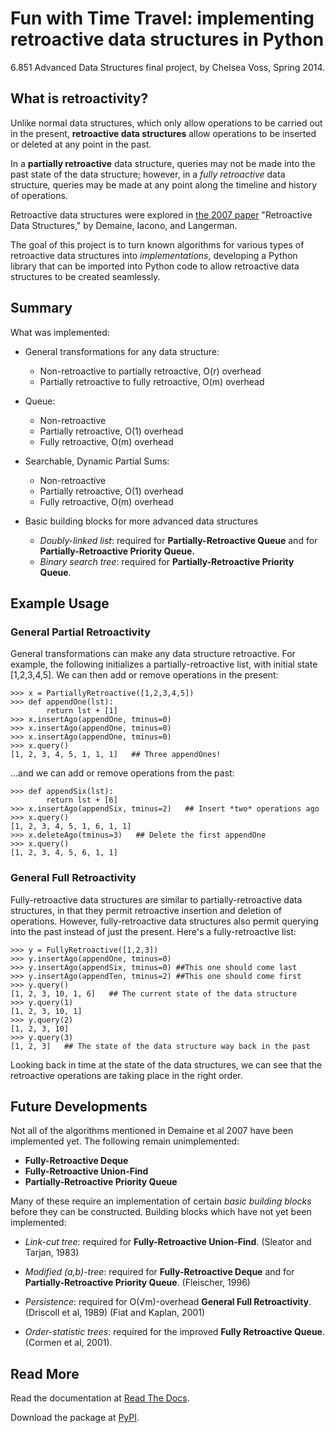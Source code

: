 Fun with Time Travel: implementing retroactive data structures in Python
========================================================================

6.851 Advanced Data Structures final project, by Chelsea Voss, Spring 2014.


What is retroactivity?
----------------------

Unlike normal data structures, which only allow operations to be carried out in the present, **retroactive data structures** allow operations to be inserted or deleted at any point in the past.

In a **partially retroactive** data structure, queries may not be made into the past state of the data structure; however, in a *fully retroactive* data structure, queries may be made at any point along the timeline and history of operations.

Retroactive data structures were explored in [the 2007 paper](http://erikdemaine.org/papers/Retroactive_TALG/paper.pdf) "Retroactive Data Structures," by Demaine, Iacono, and Langerman.

The goal of this project is to turn known algorithms for various types of retroactive data structures into *implementations*, developing a Python library that can be imported into Python code to allow retroactive data structures to be created seamlessly.

Summary
-------
What was implemented:

* General transformations for any data structure:
    * Non-retroactive to partially retroactive, O(r) overhead
	* Partially retroactive to fully retroactive, O(m) overhead

* Queue:
    * Non-retroactive
    * Partially retroactive, O(1) overhead
	* Fully retroactive, O(m) overhead

* Searchable, Dynamic Partial Sums:
    * Non-retroactive
	* Partially retroactive, O(1) overhead
	* Fully retroactive, O(m) overhead

* Basic building blocks for more advanced data structures
    * *Doubly-linked list*: required for **Partially-Retroactive Queue** and for **Partially-Retroactive Priority Queue.**
    * *Binary search tree*: required for **Partially-Retroactive Priority Queue**.

Example Usage
-------------
### General Partial Retroactivity

General transformations can make any data structure retroactive. For example, the following initializes a partially-retroactive list, with initial state [1,2,3,4,5]. We can then add or remove operations in the present:

    >>> x = PartiallyRetroactive([1,2,3,4,5])
    >>> def appendOne(lst):
            return lst + [1]
    >>> x.insertAgo(appendOne, tminus=0)
    >>> x.insertAgo(appendOne, tminus=0)
    >>> x.insertAgo(appendOne, tminus=0)
    >>> x.query()
    [1, 2, 3, 4, 5, 1, 1, 1]   ## Three appendOnes!

...and we can add or remove operations from the past:

    >>> def appendSix(lst):
            return lst + [6]
    >>> x.insertAgo(appendSix, tminus=2)   ## Insert *two* operations ago
    >>> x.query()
    [1, 2, 3, 4, 5, 1, 6, 1, 1]
    >>> x.deleteAgo(tminus=3)   ## Delete the first appendOne
	>>> x.query()
    [1, 2, 3, 4, 5, 6, 1, 1]

### General Full Retroactivity

Fully-retroactive data structures are similar to partially-retroactive data structures, in that they permit retroactive insertion and deletion of operations. However, fully-retroactive data structures also permit querying into the past instead of just the present. Here's a fully-retroactive list:

    >>> y = FullyRetroactive([1,2,3])
    >>> y.insertAgo(appendOne, tminus=0)
    >>> y.insertAgo(appendSix, tminus=0) ##This one should come last
    >>> y.insertAgo(appendTen, tminus=2) ##This one should come first
    >>> y.query()
    [1, 2, 3, 10, 1, 6]   ## The current state of the data structure
    >>> y.query(1)
    [1, 2, 3, 10, 1]
    >>> y.query(2)
    [1, 2, 3, 10]
    >>> y.query(3)
    [1, 2, 3]   ## The state of the data structure way back in the past

Looking back in time at the state of the data structures, we can see that the retroactive operations are taking place in the right order.


Future Developments
-------------------
Not all of the algorithms mentioned in Demaine et al 2007 have been implemented yet. The following remain unimplemented:

* **Fully-Retroactive Deque**
* **Fully-Retroactive Union-Find**
* **Partially-Retroactive Priority Queue**

Many of these require an implementation of certain *basic building blocks* before they can be constructed. Building blocks which have not yet been implemented:

* *Link-cut tree*: required for **Fully-Retroactive Union-Find**. (Sleator and Tarjan, 1983)

* *Modified (a,b)-tree*: required for **Fully-Retroactive Deque** and for **Partially-Retroactive Priority Queue**. (Fleischer, 1996)

* *Persistence*: required for O(√m)-overhead **General Full Retroactivity**. (Driscoll et al, 1989) (Fiat and Kaplan, 2001)

* *Order-statistic trees*: required for the improved **Fully Retroactive Queue**. (Cormen et al, 2001).


Read More
---------
Read the documentation at [Read The Docs](http://python-retroactive-data-structures.readthedocs.org/en/latest/).

Download the package at [PyPI](https://pypi.python.org/pypi/retroactive/).
